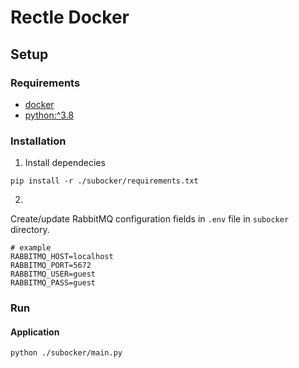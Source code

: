# Rectle Docker
## Setup

### Requirements
- [docker](https://www.docker.com/)
- [python:^3.8](https://www.python.org/)

### Installation

1. Install dependecies
```
pip install -r ./subocker/requirements.txt
```

2. 
Create/update RabbitMQ configuration fields in `.env` file in `subocker` directory.

```
# example
RABBITMQ_HOST=localhost
RABBITMQ_PORT=5672
RABBITMQ_USER=guest
RABBITMQ_PASS=guest
```

### Run

#### Application
```
python ./subocker/main.py
```
